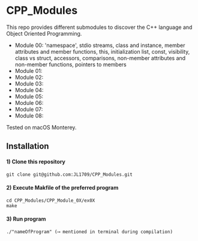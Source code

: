 # CPP_Modules
This repo provides different submodules to discover the C++ language and Object Oriented Programming.
- Module 00: 'namespace', stdio streams, class and instance, member attributes and member functions, this, initialization list, const, visibility, class vs struct, accessors, comparisons, non-member attributes and non-member functions, pointers to members
- Module 01:
- Module 02:
- Module 03:
- Module 04:
- Module 05:
- Module 06:
- Module 07:
- Module 08: 

Tested on macOS Monterey.

## Installation

#### 1) Clone this repository 
```
git clone git@github.com:JL1709/CPP_Modules.git
```

#### 2) Execute Makfile of the preferred program
```
cd CPP_Modules/CPP_Module_0X/ex0X
make
```

#### 3)  Run program
```
./"nameOfProgram" (⟶ mentioned in terminal during compilation)
```
